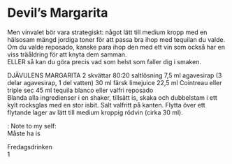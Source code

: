 # Devil’s Margarita   
Men vinvalet bör vara strategiskt: något lätt till medium kropp med en hälsosam mängd jordiga toner för att passa bra ihop med tequilan du valde. Om du valde reposado, kanske para ihop den med ett vin som också har en viss träåldring för att knyta dem samman.   
ELLER så kan du göra precis vad som helst som faller dig i smaken.   
   
DJÄVULENS MARGARITA
2 skvättar 80:20 saltlösning
7,5 ml agavesirap (3 delar agavesirap, 1 del vatten)
30 ml färsk limejuice
22,5 ml Cointreau eller triple sec
45 ml tequila blanco eller valfri reposado   
Blanda alla ingredienser i en shaker, tillsätt is, skaka och dubbelstam i ett kylt rocksglas med en stor isbit. Salt valfritt på kanten. Flytta över ett flytande lager av lätt till medium kroppig rödvin (cirka 30 ml).   
   
   
: Note to my self:    
Måste ha is   
   
Fredagsdrinken   
1   
